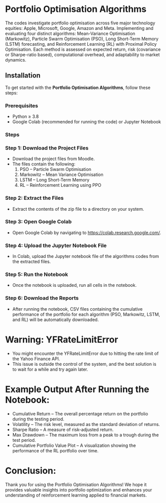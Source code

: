 # Portfolio Optimisation Algorithms 

The codes investigate portfolio optimisation across five major technology equities: Apple, Microsoft, Google, Amazon and Meta. Implementing and evaluating four distinct algorithms: Mean-Variance Optimisation (Markowitz), Particle Swarm Optimisation (PSO), Long Short-Term Memory (LSTM) forecasting, and Reinforcement Learning (RL) with Proximal Policy Optimisation. Each method is assessed on expected return, risk (covariance or Sharpe-ratio based), computational overhead, and adaptability to market dynamics. 

## Installation

To get started with the **Portfolio Optimisation Algorithms**, follow these steps:

### Prerequisites

- Python ≥ 3.8
- Google Colab (recommended for running the code) or Jupyter Notebook

### Steps

### Step 1: Download the Project Files
 - Download the project files from Moodle.
 - The files contain the following:
    1. PSO – Particle Swarm Optimisation
    2. Markowitz – Mean Variance Optimisation 
    3. LSTM – Long Short-Term Memory
    4. RL – Reinforcement Learning using PPO

### Step 2: Extract the Files
 - Extract the contents of the zip file to a directory on your system.

### Step 3: Open Google Colab
 - Open Google Colab by navigating to https://colab.research.google.com/.

### Step 4: Upload the Jupyter Notebook File
 - In Colab, upload the Jupyter notebook file of the algorithms codes from the extracted files.

### Step 5: Run the Notebook
 - Once the notebook is uploaded, run all cells in the notebook.

### Step 6: Download the Reports
 - After running the notebook, CSV files containing the cumulative performance of the portfolio 
   for each algorithm (PSO, Markowitz, LSTM, and RL) will be automatically downloaded.

# Warning: YFRateLimitError
 - You might encounter the YFRateLimitError due to hitting the rate limit of the Yahoo Finance API.
 - This issue is outside the control of the system, and the best solution is to wait for a while and try again later.

# Example Output After Running the Notebook:
 - Cumulative Return – The overall percentage return on the portfolio during the testing period.
 - Volatility – The risk level, measured as the standard deviation of returns.
 - Sharpe Ratio – A measure of risk-adjusted return.
 - Max Drawdown – The maximum loss from a peak to a trough during the test period.
 - Cumulative Portfolio Value Plot – A visualization showing the performance of the RL portfolio over time.

# Conclusion:
 Thank you for using the Portfolio Optimisation Algorithms!
 We hope it provides valuable insights into portfolio optimization and enhances your understanding of reinforcement learning applied to financial markets.
